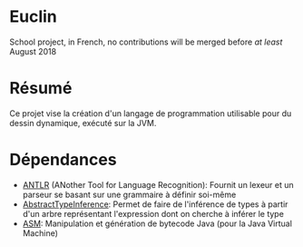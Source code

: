 Euclin
======
School project, in French, no contributions will be merged before *at least* August 2018

Résumé
======
Ce projet vise la création d'un langage de programmation utilisable pour du dessin dynamique, exécuté sur la JVM.

Dépendances
===========
* [ANTLR](http://antlr.org) (ANother Tool for Language Recognition): Fournit un lexeur et un parseur se basant sur une grammaire à définir soi-même
* [AbstractTypeInference](https://github.com/jglrxavpok/AbstractTypeInference): Permet de faire de l'inférence de types à partir d'un arbre représentant l'expression dont on cherche à inférer le type
* [ASM](http://asm.ow2.org/): Manipulation et génération de bytecode Java (pour la Java Virtual Machine)
